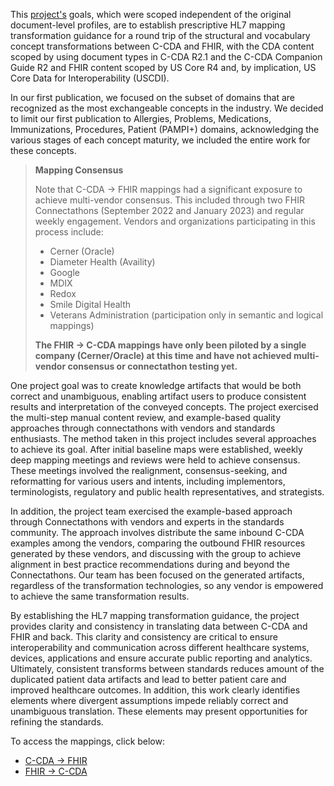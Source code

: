 This [project's](https://confluence.hl7.org/display/CGP/C-CDA+to+and+from+US+Core+Mapping) goals, which were scoped independent of the original document-level profiles, are to establish prescriptive HL7 mapping transformation guidance for a round trip of the structural and vocabulary concept transformations between C-CDA and FHIR, with the CDA content scoped by using document types in C-CDA R2.1 and the C-CDA Companion Guide R2 and FHIR content scoped by US Core R4 and, by implication, US Core Data for Interoperability (USCDI). 

In our first publication, we focused on the subset of domains that are recognized as the most exchangeable concepts in the industry. We decided to limit our first publication to Allergies, Problems, Medications, Immunizations, Procedures, Patient (PAMPI+) domains, acknowledging the various stages of each concept maturity, we included the entire work for these concepts.

<div xmlns="http://www.w3.org/1999/xhtml" xmlns:xsi="http://www.w3.org/2001/XMLSchema-instance">
	<blockquote class="stu-note">
		<b>Mapping Consensus</b>
		<p>Note that C-CDA → FHIR mappings had a significant exposure to achieve multi-vendor consensus. This included through two FHIR Connectathons (September 2022 and January 2023) and regular weekly engagement. Vendors and organizations participating in this process include:
    <ul>
      <li>Cerner (Oracle)</li>
      <li>Diameter Health (Availity)</li>
      <li>Google</li>
      <li>MDIX</li>
      <li>Redox</li>
      <li>Smile Digital Health</li>
      <li>Veterans Administration (participation only in semantic and logical mappings)</li>
    </ul>
    </p>
    <p>
    <b>The FHIR → C-CDA mappings have only been piloted by a single company (Cerner/Oracle) at this time and have not achieved multi-vendor consensus or connectathon testing yet.</b>
    </p>
	</blockquote>
</div>

One project goal was to create knowledge artifacts that would be both correct and unambiguous, enabling artifact users to produce consistent results and interpretation of the conveyed concepts. The project exercised the multi-step manual content review, and example-based quality approaches through connectathons with vendors and standards enthusiasts. The method taken in this project includes several approaches to achieve its goal. After initial baseline maps were established, weekly deep mapping meetings and reviews were held to achieve consensus. These meetings involved the realignment, consensus-seeking, and reformatting for various users and intents, including implementors, terminologists, regulatory and public health representatives, and strategists. 

In addition, the project team exercised the example-based approach through Connectathons with vendors and experts in the standards community. The approach involves distribute the same inbound C-CDA examples among the vendors, comparing the outbound FHIR resources generated by these vendors, and discussing with the group to achieve alignment in best practice recommendations during and beyond the Connectathons. Our team has been focused on the generated artifacts, regardless of the transformation technologies, so any vendor is empowered to achieve the same transformation results.

By establishing the HL7 mapping transformation guidance, the project provides clarity and consistency in translating data between C-CDA and FHIR and back. This clarity and consistency are critical to ensure interoperability and communication across different healthcare systems, devices, applications and ensure accurate public reporting and analytics. Ultimately,  consistent transforms between standards reduces amount of the duplicated patient data artifacts and lead to better patient care and improved healthcare outcomes. In addition, this work clearly identifies elements where divergent assumptions impede reliably correct and unambiguous translation. These elements may present opportunities for refining the standards.

To access the mappings, click below: 
- [C-CDA → FHIR](CF-index.html)
- [FHIR → C-CDA](FC-index.html)
